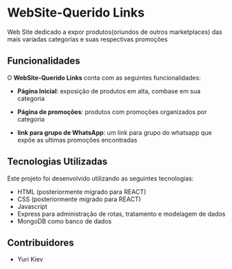 # WebSite-Querido Links

Web Site dedicado a expor produtos(oriundos de outros marketplaces) das mais variadas categorias e suas respectivas promoções

## Funcionalidades

O **WebSite-Querido Links** conta com as seguintes funcionalidades:

- **Página Inicial**: exposição de produtos em alta, combase em sua categoria

- **Página de promoções**: produtos com promoções organizados por categoria

- **link para grupo de WhatsApp**: um link para grupo do whatsapp que expõe as ultimas promoções encontradas 

## Tecnologias Utilizadas

Este projeto foi desenvolvido utilizando as seguintes tecnologias:

- HTML (posteriormente migrado para REACT)
- CSS  (posteriormente migrado para REACT)
- Javascript
- Express para administração de rotas, tratamento e modelagem de dados
- MongoDB como banco de dados

## Contribuidores 

- Yuri Kiev
